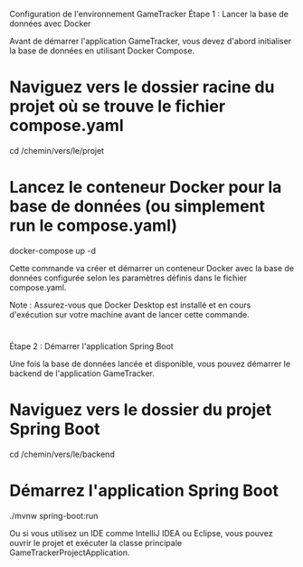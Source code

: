 Configuration de l'environnement GameTracker
Étape 1 : Lancer la base de données avec Docker

Avant de démarrer l'application GameTracker, vous devez d'abord initialiser la base de données en utilisant Docker Compose.

# Naviguez vers le dossier racine du projet où se trouve le fichier compose.yaml
cd /chemin/vers/le/projet

# Lancez le conteneur Docker pour la base de données (ou simplement run le compose.yaml)
docker-compose up -d

Cette commande va créer et démarrer un conteneur Docker avec la base de données configurée selon les paramètres définis dans le fichier compose.yaml.

Note : Assurez-vous que Docker Desktop est installé et en cours d'exécution sur votre machine avant de lancer cette commande.
#

Étape 2 : Démarrer l'application Spring Boot

Une fois la base de données lancée et disponible, vous pouvez démarrer le backend de l'application GameTracker.

# Naviguez vers le dossier du projet Spring Boot
cd /chemin/vers/le/backend

# Démarrez l'application Spring Boot
./mvnw spring-boot:run

Ou si vous utilisez un IDE comme IntelliJ IDEA ou Eclipse, vous pouvez ouvrir le projet et exécuter la classe principale GameTrackerProjectApplication.
